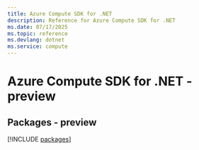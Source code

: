 ```yaml
---
title: Azure Compute SDK for .NET
description: Reference for Azure Compute SDK for .NET
ms.date: 07/17/2025
ms.topic: reference
ms.devlang: dotnet
ms.service: compute
---
```

# Azure Compute SDK for .NET - preview
## Packages - preview
[!INCLUDE [packages](compute-index.md)]